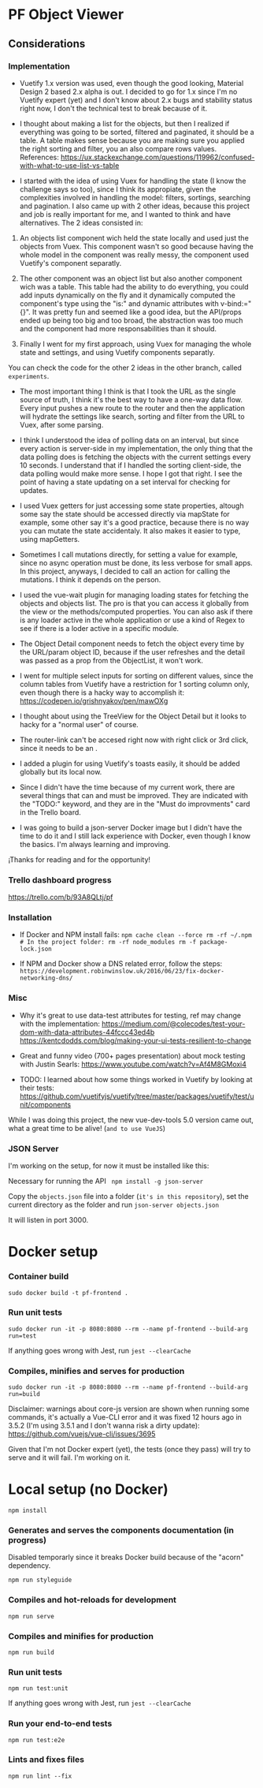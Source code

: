 # PF Object Viewer

## Considerations

### Implementation
* Vuetify 1.x version was used, even though the good looking, Material Design 2 based 2.x alpha is out.
I decided to go for 1.x since I'm no Vuetify expert (yet) and I don't know about 2.x bugs and stability status right now, 
I don't the technical test to break because of it.

* I thought about making a list for the objects, but then I realized if everything was going to be sorted, filtered and 
paginated, it should be a table. A table makes sense because you are making sure you applied the right sorting and filter,
you an also compare rows values. References: https://ux.stackexchange.com/questions/119962/confused-with-what-to-use-list-vs-table

* I started with the idea of using Vuex for handling the state (I know the challenge says so too), since I think its appropiate, 
given the complexities involved in handling the model: filters, sortings, searching and pagination. I also came up with
2 other ideas, because this project and job is really important for me, and I wanted to think and have alternatives. The 2 ideas
consisted in: 
1) An objects list component wich held the state locally and used just the objects from Vuex. This component
wasn't so good because having the whole model in the component was really messy, the component used Vuetify's component separatly.
2) The other component was an object list but also another component wich was a table. This table had the ability to
do everything, you could add inputs dynamically on the fly and it dynamically computed the component's type using the
"is:" and dynamic attributes with v-bind:="{}". It was pretty fun and seemed like a good idea, but the API/props
ended up being too big and too broad, the abstraction was too much and the component had more responsabilities than it should.

3) Finally I went for my first approach, using Vuex for managing the whole state and settings, and using Vuetify components
separatly.

You can check the code for the other 2 ideas in the other branch, called `experiments`.

* The most important thing I think is that I took the URL as the single source of truth, I think it's the best way to 
have a one-way data flow. Every input pushes a new route to the router and then the application will hydrate the settings 
like search, sorting and filter from the URL to Vuex, after some parsing.


* I think I understood the idea of polling data on an interval, but since every action is server-side in my implementation,
the only thing that the data polling does is fetching the objects with the current settings every 10 seconds. I understand
that if I handled the sorting client-side, the data polling would make more sense. I hope I got that right. I see the point of
having a state updating on a set interval for checking for updates.

* I used Vuex getters for just accessing some state properties, altough some say the state should be accessed directly
via mapState for example, some other say it's a good practice, because there is no way you can mutate the state accidentaly.
It also makes it easier to type, using mapGetters.

* Sometimes I call mutations directly, for setting a value for example, since no async operation must be done, its less verbose for small apps. 
In this project, anyways, I decided to call an action for calling the mutations. I think it depends on the person.

* I used the vue-wait plugin for managing loading states for fetching the objects and objects list. The pro is that 
you can access it globally from the view or the methods/computed properties. You can also ask if there is any loader
active in the whole application or use a kind of Regex to see if there is a loder active in a specific module.

* The Object Detail component needs to fetch the object every time by the URL/param object ID, because if the user refreshes 
and the detail was passed as a prop from the ObjectList, it won't work.

* I went for multiple select inputs for sorting on different values, since the column tables from Vuetify have a restriction
for 1 sorting column only, even though there is a hacky way to accomplish it: https://codepen.io/grishnyakov/pen/mawOXg

* I thought about using the TreeView for the Object Detail but it looks to hacky for a "normal user" of course.

* The router-link can't be accesed right now with right click or 3rd click, since it needs to be an <a>.

* I added a plugin for using Vuetify's toasts easily, it should be added globally but its local now.

* Since I didn't have the time because of my current work, there are several things that can and must be improved.
They are indicated with the "TODO:" keyword, and they are in the "Must do improvments" card in the Trello board.

* I was going to build a json-server Docker image but I didn't have the time to do it and I still lack experience with
Docker, even though I know the basics. I'm always learning and improving.

¡Thanks for reading and for the opportunity!

### Trello dashboard progress
https://trello.com/b/93A8QLtj/pf
### Installation
* If Docker and NPM install fails: `npm cache clean --force
                                          rm -rf ~/.npm
                                          # In the project folder:
                                          rm -rf node_modules
                                          rm -f package-lock.json`
                                          
* If NPM and Docker show a DNS related error, follow the steps: `https://development.robinwinslow.uk/2016/06/23/fix-docker-networking-dns/`                                          
                                          


### Misc
* Why it's great to use data-test attributes for testing, ref may change with the implementation: 
 https://medium.com/@colecodes/test-your-dom-with-data-attributes-44fccc43ed4b  
 https://kentcdodds.com/blog/making-your-ui-tests-resilient-to-change     
 
* Great and funny video (700+ pages presentation) about mock testing with Justin Searls: https://www.youtube.com/watch?v=Af4M8GMoxi4                                  

* TODO: I learned about how some things worked in Vuetify by looking at their tests:
https://github.com/vuetifyjs/vuetify/tree/master/packages/vuetify/test/unit/components

While I was doing this project, the new vue-dev-tools 5.0 version came out, what a great time to be alive! (`and to use VueJS`)

### JSON Server

I'm working on the setup, for now it must be installed like this:

Necessary for running the API
`
npm install -g json-server`

Copy the `objects.json` file into a folder (`it's in this repository`), set the current directory as the folder and run
``
json-server objects.json
``

It will listen in port 3000.

# Docker setup

### Container build
```
sudo docker build -t pf-frontend .
```

### Run unit tests
```
sudo docker run -it -p 8080:8080 --rm --name pf-frontend --build-arg run=test
```
If anything goes wrong with Jest, run `jest --clearCache`

### Compiles, minifies and serves for production
```
sudo docker run -it -p 8080:8080 --rm --name pf-frontend --build-arg run=build
```

Disclaimer: warnings about core-js version are shown when running some commands, it's actually a Vue-CLI error and it was fixed 12 hours ago in 3.5.2 
            (I'm using 3.5.1 and I don't wanna risk a dirty update): https://github.com/vuejs/vue-cli/issues/3695

Given that I'm not Docker expert (yet), the tests (once they pass) will try to serve and it will fail. I'm working on it.

# Local setup (no Docker)
```
npm install
```

### Generates and serves the components documentation (in progress) 

Disabled temporarly since it breaks Docker build because of the "acorn" dependency.

```
npm run styleguide
```

### Compiles and hot-reloads for development
```
npm run serve
```

### Compiles and minifies for production
```
npm run build
```

### Run unit tests
```
npm run test:unit
```



If anything goes wrong with Jest, run `jest --clearCache`

### Run your end-to-end tests
```
npm run test:e2e
```

### Lints and fixes files
```
npm run lint --fix
```

